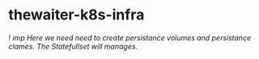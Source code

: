 # thewaiter-k8s-infra

###### ! imp Here we need need to create persistance volumes and persistance clames. The Statefullset will manages. 